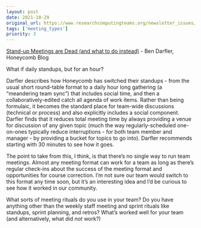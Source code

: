 ```yaml
---
layout: post
date: 2021-10-29
original_url: https://www.researchcomputingteams.org/newsletter_issues/0098
tags: ['meeting_types']
priority: 3
---
```


<!-- markdownlint-disable MD033 -->
<!-- markdownlint-disable MD041 -->
<!-- markdownlint-disable MD049 -->

[Stand-up Meetings are Dead (and what to do instead)](https://www.honeycomb.io/blog/standup-meetings-are-dead/) -  Ben Darfler, Honeycomb Blog

What if daily standups, but for an hour?

Darfler describes how Honeycomb has switched their standups - from the usual short round-table format to a daily hour long gathering (a “meandering team sync”) that includes social time, and then a collaboratively-edited catch all agenda of work items.  Rather than being formulaic, it becomes the standard place for team-wide discussions (technical or process) and also explicitly includes a social component.  Darfler finds that it reduces total meeting time by always providing a venue for discussion of any given topic (much the way regularly-scheduled one-on-ones typically reduce interruptions - for both team member and manager - by providing a bucket for topics to go into).   Darfler recommends starting with 30 minutes to see how it goes.

The point to take from this, I think, is that there’s no single way to run team meetings.  Almost any meeting format can work for a team as long as there’s regular check-ins about the success of the meeting format and opportunities for course correction.  I’m not sure our team would switch to this format any time soon, but it’s an interesting idea and I’d be curious to see how it worked in our community.

What sorts of meeting rituals do you use in your team?  Do  you have anything other than the weekly staff meeting and sprint rituals like standups, sprint planning, and retros?  What’s worked well for your team (and alternatively, what did *not* work?)